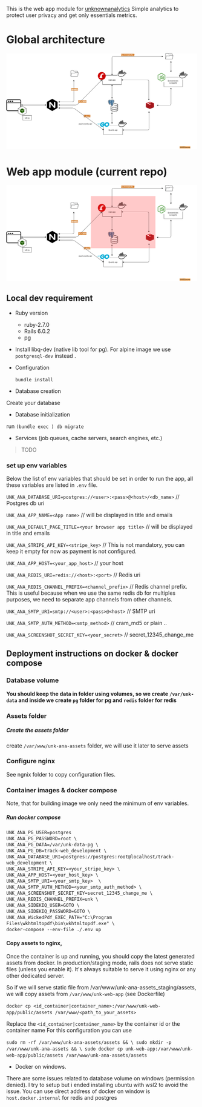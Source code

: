 This is the web app module for [unknownanalytics](unknownanalytics.com/)
Simple analytics to protect user privacy and get only essentials metrics.

# Global architecture

![Kiku](docs/assets/full-arch.png)

# Web app module  (current repo)

![Kiku](docs/assets/web-app-arch-module.png)

## Local dev requirement

* Ruby version

    - ruby-2.7.0
    - Rails 6.0.2
    - pg

* Install libq-dev (native lib tool for pg). For alpine image we use `postgresql-dev` instead .

* Configuration

  `bundle install`

* Database creation

Create your database

* Database initialization

run `(bundle exec ) db migrate`

* Services (job queues, cache servers, search engines, etc.)

> TODO

### set up env variables

Below the list of env variables that should be set in order to run the app, all these variables are listed in `.env`
file.

`UNK_ANA_DATABASE_URI=postgres://<user>:<pass>@<host>/<db_name>` // Postgres db uri

`UNK_ANA_APP_NAME=<App name>` // will be displayed in title and emails

`UNK_ANA_DEFAULT_PAGE_TITLE=<your browser app title>` // will be displayed in title and emails

`UNK_ANA_STRIPE_API_KEY=<stripe_key>`  // This is not mandatory, you can keep it empty for now as payment is not
configured.

`UNK_ANA_APP_HOST=<your_app_host>` // your host

`UNK_ANA_REDIS_URI=redis://<host>:<port>` // Redis uri

`UNK_ANA_REDIS_CHANNEL_PREFIX=<channel_prefix>` // Redis channel prefix. This is useful because when we use the same
redis db for multiples purposes, we need to separate app channels from other channels.

`UNK_ANA_SMTP_URI=smtp://<user>:<pass>@<host>` // SMTP uri

`UNK_ANA_SMTP_AUTH_METHOD=<smtp_method>` // cram_md5 or plain ..

`UNK_ANA_SCREENSHOT_SECRET_KEY=<your_secret>` // secret_12345_change_me

## Deployment instructions on docker & docker compose

### Database volume

**You should keep the data in folder using volumes, so we create `/var/unk-data` and inside we create `pg` folder for pg and `redis` folder for redis**

### Assets folder 

##### Create the assets folder
create `/var/www/unk-ana-assets` folder, we will use it later to serve assets 

### Configure nginx

See ngnix folder to copy configuration files.


### Container images & docker compose

Note, that for building image we only need the minimum of env variables.

##### Run docker compose

```
UNK_ANA_PG_USER=postgres 
UNK_ANA_PG_PASSWORD=root \ 
UNK_ANA_PG_DATA=/var/unk-data-pg \ 
UNK_ANA_PG_DB=track-web_development \ 
UNK_ANA_DATABASE_URI=postgres://postgres:root@localhost/track-web_development \ 
UNK_ANA_STRIPE_API_KEY=<your_stripe_key> \ 
UNK_ANA_APP_HOST=<your_host_key> \ 
UNK_ANA_SMTP_URI=<your_smtp_key>  \ 
UNK_ANA_SMTP_AUTH_METHOD=<your_smtp_auth_method> \
UNK_ANA_SCREENSHOT_SECRET_KEY=secret_12345_change_me \
UNK_ANA_REDIS_CHANNEL_PREFIX=unk \
UNK_ANA_SIDEKIQ_USER=GOTO \ 
UNK_ANA_SIDEKIQ_PASSWORD=GOTO \ 
UNK_ANA_WickedPdf_EXEC_PATH="C:\Program Files\wkhtmltopdf\bin\wkhtmltopdf.exe" \ 
docker-compose --env-file ./.env up
```

#### Copy assets to nginx,

Once the container is up and running, you should copy the latest generated assets from docker. In production/staging
mode, rails does not serve static files (unless you enable it). It's always suitable to serve it using nginx or any
other dedicated server.

So if we will serve static file from /var/www/unk-ana-assets_staging/assets, we will copy assets from `/var/www/unk-web-app` (see Dockerfile)

`docker cp <id_container|container_name>:/var/www/unk-web-app/public/assets /var/www/<path_to_your_assets>`

Replace the `<id_container|container_name>` by the container id or the container name 
For this configuration you can use 

`sudo rm -rf /var/www/unk-ana-assets/assets && \
sudo mkdir -p /var/www/unk-ana-assets && \
sudo docker cp unk-web-app:/var/www/unk-web-app/public/assets /var/www/unk-ana-assets/assets`

* Docker on windows.

There are some issues related to database volume on windows (permission denied). I try to setup but i ended installing
ubuntu with wsl2 to avoid the issue. You can use direct address of docker on window is `host.docker.internal` for redis
and postgres 
